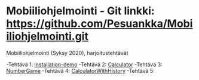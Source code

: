 # Mobiiliohjelmointi - Git linkki: https://github.com/Pesuankka/Mobiiliohjelmointi.git

Mobiiliohjelmointi (Syksy 2020), harjoitustehtävät

-Tehtävä 1: [installation-demo](/installation-demo/App.js)
-Tehtävä 2: [Calculator](CalculatorTehtava/App.js)
-Tehtävä 3: [NumberGame](numberGame/App.js)
-Tehtävä 4: [CalculatorWithHistory]()
-Tehtävä 5:
